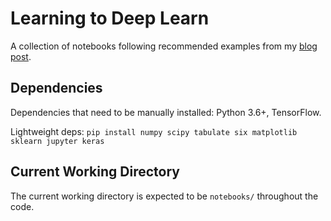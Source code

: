 # Learning to Deep Learn

A collection of notebooks following recommended examples from my [blog post](https://vlad17.github.io/2017/07/09/deep-learning-learning.html).

## Dependencies

Dependencies that need to be manually installed: Python 3.6+, TensorFlow.

Lightweight deps: `pip install numpy scipy tabulate six matplotlib sklearn jupyter keras`

## Current Working Directory

The current working directory is expected to be `notebooks/` throughout the code.

